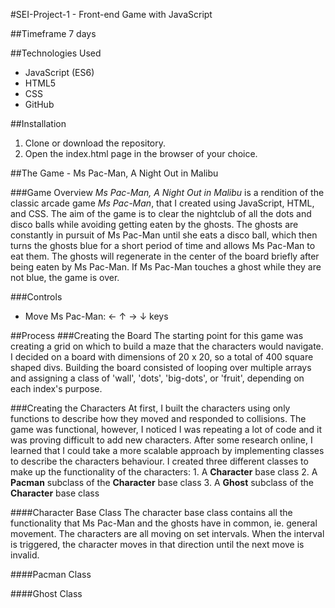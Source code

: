 #SEI-Project-1 - Front-end Game with JavaScript

##Timeframe
7 days

##Technologies Used
* JavaScript (ES6)
* HTML5
* CSS
* GitHub

##Installation
1. Clone or download the repository.
2. Open the index.html page in the browser of your choice.

##The Game - Ms Pac-Man, A Night Out in Malibu

###Game Overview
*Ms Pac-Man, A Night Out in Malibu* is a rendition of the classic arcade game *Ms Pac-Man*,
that I created using JavaScript, HTML, and CSS. The aim of the game is to clear the nightclub of all the dots and disco balls while avoiding getting eaten by the ghosts. The ghosts are constantly in pursuit of Ms Pac-Man until she eats a disco ball, which then turns the ghosts blue for a short period of time and allows Ms Pac-Man to eat them. The ghosts will regenerate in the center of the board briefly after being eaten by Ms Pac-Man. If Ms Pac-Man touches a ghost while they are not blue, the game is over.

###Controls
* Move Ms Pac-Man: ← ↑ → ↓ keys

##Process
###Creating the Board
The starting point for this game was creating a grid on which to build a maze that the characters would navigate. I decided on a board with dimensions of 20 x 20, so a total of 400 square shaped divs. Building the board consisted of looping over multiple arrays and assigning a class of 'wall', 'dots', 'big-dots', or 'fruit', depending on each index's purpose.

###Creating the Characters
At first, I built the characters using only functions to describe how they moved and responded to collisions. The game was functional, however, I noticed I was repeating a lot of code and it was proving difficult to add new characters. After some research online, I learned that I could take a more scalable approach by implementing classes to describe the characters behaviour. I created three different classes to make up the functionality of the characters:
        1. A **Character** base class
        2. A **Pacman** subclass of the **Character** base class
        3. A **Ghost** subclass of the **Character** base class

####Character Base Class
The character base class contains all the functionality that Ms Pac-Man and the ghosts have in common, ie. general movement. The characters are all moving on set intervals. When the interval is triggered, the character moves in that direction until the next move is invalid.

####Pacman Class


####Ghost Class
